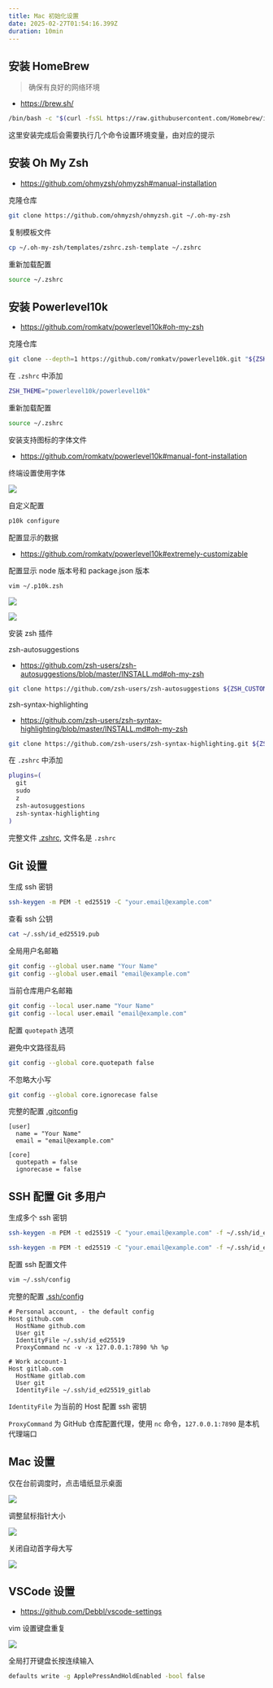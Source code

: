 ```yaml
---
title: Mac 初始化设置
date: 2025-02-27T01:54:16.399Z
duration: 10min
---
```


## 安装 HomeBrew

> 确保有良好的网络环境

- https://brew.sh/

```sh
/bin/bash -c "$(curl -fsSL https://raw.githubusercontent.com/Homebrew/install/HEAD/install.sh)"
```

这里安装完成后会需要执行几个命令设置环境变量，由对应的提示

## 安装 Oh My Zsh

- https://github.com/ohmyzsh/ohmyzsh#manual-installation

克隆仓库

```sh
git clone https://github.com/ohmyzsh/ohmyzsh.git ~/.oh-my-zsh
```

复制模板文件

```sh
cp ~/.oh-my-zsh/templates/zshrc.zsh-template ~/.zshrc
```

重新加载配置

```sh
source ~/.zshrc
```

## 安装 Powerlevel10k

- https://github.com/romkatv/powerlevel10k#oh-my-zsh

克隆仓库

```sh
git clone --depth=1 https://github.com/romkatv/powerlevel10k.git "${ZSH_CUSTOM:-$HOME/.oh-my-zsh/custom}/themes/powerlevel10k"
```

在 `.zshrc` 中添加

```sh
ZSH_THEME="powerlevel10k/powerlevel10k"
```

重新加载配置

```sh
source ~/.zshrc
```

安装支持图标的字体文件

- https://github.com/romkatv/powerlevel10k#manual-font-installation

终端设置使用字体

![](./images/terminal-set-font.png)

自定义配置

```sh
p10k configure
```

配置显示的数据

- https://github.com/romkatv/powerlevel10k#extremely-customizable

配置显示 node 版本号和 package.json 版本

```sh
vim ~/.p10k.zsh
```

![](./images/custom-p10k.png)

![](./images/zsh-termainal.png)

安装 zsh 插件

zsh-autosuggestions

- https://github.com/zsh-users/zsh-autosuggestions/blob/master/INSTALL.md#oh-my-zsh

```sh
git clone https://github.com/zsh-users/zsh-autosuggestions ${ZSH_CUSTOM:-~/.oh-my-zsh/custom}/plugins/zsh-autosuggestions
```

zsh-syntax-highlighting

- https://github.com/zsh-users/zsh-syntax-highlighting/blob/master/INSTALL.md#oh-my-zsh

```sh
git clone https://github.com/zsh-users/zsh-syntax-highlighting.git ${ZSH_CUSTOM:-~/.oh-my-zsh/custom}/plugins/zsh-syntax-highlighting
```

在 `.zshrc` 中添加

```sh title=".zshrc"
plugins=(
  git
  sudo
  z
  zsh-autosuggestions
  zsh-syntax-highlighting
)
```

完整文件 [.zshrc](https://github.com/Debbl/dotfiles/blob/main/_.zshrc), 文件名是 `.zshrc`

## Git 设置

生成 ssh 密钥

```sh
ssh-keygen -m PEM -t ed25519 -C "your.email@example.com"
```

查看 ssh 公钥

```sh
cat ~/.ssh/id_ed25519.pub
```

全局用户名邮箱

```sh
git config --global user.name "Your Name"
git config --global user.email "email@example.com"
```

当前仓库用户名邮箱

```sh
git config --local user.name "Your Name"
git config --local user.email "email@example.com"
```

配置 `quotepath` 选项

避免中文路径乱码

```sh
git config --global core.quotepath false
```

不忽略大小写

```sh
git config --global core.ignorecase false
```

完整的配置 [.gitconfig](https://github.com/Debbl/dotfiles/blob/main/_.gitconfig)

```plain title=".gitconfig"
[user]
  name = "Your Name"
  email = "email@example.com"

[core]
  quotepath = false
  ignorecase = false
```

## SSH 配置 Git 多用户

生成多个 ssh 密钥

```sh
ssh-keygen -m PEM -t ed25519 -C "your.email@example.com" -f ~/.ssh/id_ed25519
```

```sh
ssh-keygen -m PEM -t ed25519 -C "your.email@example.com" -f ~/.ssh/id_ed25519_gitlab
```

配置 ssh 配置文件

```sh
vim ~/.ssh/config
```

完整的配置 [.ssh/config](https://github.com/Debbl/dotfiles/blob/main/_.config)

```ssh-config title=".ssh/config"
# Personal account, - the default config
Host github.com
  HostName github.com
  User git
  IdentityFile ~/.ssh/id_ed25519
  ProxyCommand nc -v -x 127.0.0.1:7890 %h %p

# Work account-1
Host gitlab.com
  HostName gitlab.com
  User git
  IdentityFile ~/.ssh/id_ed25519_gitlab
```

`IdentityFile` 为当前的 Host 配置 ssh 密钥

`ProxyCommand` 为 GitHub 仓库配置代理，使用 `nc` 命令，`127.0.0.1:7890` 是本机代理端口

## Mac 设置

仅在台前调度时，点击墙纸显示桌面

![](./images/mac-setting.png)

调整鼠标指针大小

![](./images/mac-settting-cursor.png)

关闭自动首字母大写

![](./images/mac-setting-auto-capitalize-words.png)

## VSCode 设置

- https://github.com/Debbl/vscode-settings

vim 设置键盘重复

![](./images/mac-setting-keyboard.png)

全局打开键盘长按连续输入

```sh
defaults write -g ApplePressAndHoldEnabled -bool false
```
